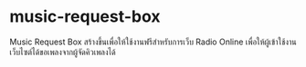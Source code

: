 music-request-box
=================

Music Request Box
สร้างขึ้นเพื่อให้ใช้งานฟรีสำหรับการเว็บ Radio Online เพื่อให้ผู้เข้าใช้งานเว็บไซต์ได้ขอเพลงจากผู้จัดคิวเพลงได้
